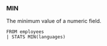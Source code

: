 <!--
This is generated by ESQL's AbstractFunctionTestCase. Do no edit it. See ../README.md for how to regenerate it.
-->

### MIN
The minimum value of a numeric field.

```
FROM employees
| STATS MIN(languages)
```
